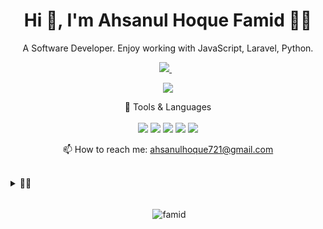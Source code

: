 <h1 align="center">Hi 👋, I'm Ahsanul Hoque Famid 👨‍💻</h1>

<p align="center">
  A Software Developer. Enjoy working with JavaScript, Laravel, Python.
</p>

<p align='center'>

  <a href="https://www.linkedin.com/in/ahsanul-hoque-famid-806853198/">
    <img src="https://img.shields.io/badge/LinkedIn-0077B5?style=for-the-badge&logo=linkedin&logoColor=white" />
  </a>&nbsp;&nbsp;

</p>

<p align='center'>
  <a href="#"><img src="https://github-readme-stats.vercel.app/api?username=Famid&show_icons=true&locale=en&theme=react" ></a>
</p>

<p align='center'>
  🧰 Tools & Languages<br/><br/>
  <img src="https://img.shields.io/badge/PHP-323330?style=for-the-badge&logo=php&logoColor=#8892BF" />
  <img src="https://img.shields.io/badge/Laravel-fff?style=for-the-badge&logo=laravel&logoColor=red" />
  <img src="https://img.shields.io/badge/Python-fff?style=for-the-badge&logo=python&logoColor=" />
  <img src="https://img.shields.io/badge/MySql-316192?style=for-the-badge&logo=mysql&logoColor=white" />
  <img src="https://img.shields.io/badge/PostgreSQL-316192?style=for-the-badge&logo=postgresql&logoColor=white" />
</p>

<p align='center'>
  📫 How to reach me: <a href='mailto:ahsanulhoque721@gmail.com'>ahsanulhoque721@gmail.com</a>
</p>

<br />
<details>
  <summary >👨‍💻</summary>
  
#### What's Going on recently....
  
[//]: # (- 🔭 I’m currently working on otterate)
- 🌱 I’m currently learning & applying Flask
- 👯 I’m looking to collaborate on opensource projects
- 💬 Ask me about Python Laravel
- 🥅 2022 Goals: Contribute more to Open Source projects
- ⚡ Fun fact: Motivation is what gets you started but habit is what keeps you going
</details>
<br />

<!--
<h5 align="center">Languages and Tools:</h5>
<p align="left">
  <a
    href="https://developer.mozilla.org/en-US/docs/Web/JavaScript"
    target="_blank"
  >
    <img
      src="https://raw.githubusercontent.com/devicons/devicon/master/icons/javascript/javascript-original.svg"
      alt="javascript"
      width="30"
      height="30"
    />
  </a>
  <a href="https://www.typescriptlang.org/" target="_blank">
    <img
      src="https://raw.githubusercontent.com/devicons/devicon/master/icons/typescript/typescript-original.svg"
      alt="typescript"
      width="30"
      height="30"
    />
  </a>
  <a href="https://reactjs.org/" target="_blank">
    <img
      src="https://raw.githubusercontent.com/devicons/devicon/master/icons/react/react-original-wordmark.svg"
      alt="react"
      width="30"
      height="30"
    />
  </a>
  <a href="https://nextjs.org/" target="_blank">
    <img
      src="https://cdn.worldvectorlogo.com/logos/nextjs-3.svg"
      alt="nextjs"
      width="30"
      height="30"
    />
  </a>
  <a href="https://nodejs.org" target="_blank">
    <img
      src="https://raw.githubusercontent.com/devicons/devicon/master/icons/nodejs/nodejs-original-wordmark.svg"
      alt="nodejs"
      width="30"
      height="30"
    />
  </a>
  <a href="https://expressjs.com" target="_blank">
    <img
      src="https://raw.githubusercontent.com/devicons/devicon/master/icons/express/express-original-wordmark.svg"
      alt="express"
      width="30"
      height="30"
    />
  </a>
  <a href="https://graphql.org" target="_blank">
    <img
      src="https://www.vectorlogo.zone/logos/graphql/graphql-icon.svg"
      alt="graphql"
      width="30"
      height="30"
    />
  </a>
  <a href="https://www.postgresql.org" target="_blank">
    <img
      src="https://raw.githubusercontent.com/devicons/devicon/master/icons/postgresql/postgresql-original-wordmark.svg"
      alt="postgresql"
      width="30"
      height="30"
    />
  </a>
  <a href="https://sass-lang.com" target="_blank">
    <img
      src="https://raw.githubusercontent.com/devicons/devicon/master/icons/sass/sass-original.svg"
      alt="sass"
      width="30"
      height="30"
    />
  </a>
  <a href="https://tailwindcss.com/" target="_blank">
    <img
      src="https://www.vectorlogo.zone/logos/tailwindcss/tailwindcss-icon.svg"
      alt="tailwind"
      width="30"
      height="30"
    />
  </a>
  <a href="https://www.w3.org/html/" target="_blank">
    <img
      src="https://raw.githubusercontent.com/devicons/devicon/master/icons/html5/html5-original-wordmark.svg"
      alt="html5"
      width="30"
      height="30"
    />
  </a>
  <a href="https://redux.js.org" target="_blank">
    <img
      src="https://raw.githubusercontent.com/devicons/devicon/master/icons/redux/redux-original.svg"
      alt="redux"
      width="30"
      height="30"
    />
  </a>
  <a href="https://www.w3schools.com/css/" target="_blank">
    <img
      src="https://raw.githubusercontent.com/devicons/devicon/master/icons/css3/css3-original-wordmark.svg"
      alt="css3"
      width="30"
      height="30"
    />
  </a>
  <a href="https://www.gatsbyjs.com/" target="_blank">
    <img
      src="https://www.vectorlogo.zone/logos/gatsbyjs/gatsbyjs-icon.svg"
      alt="gatsby"
      width="30"
      height="30"
    />
  </a>
</p>
-->

[//]: # ( <p><img align="left" src="https://github-readme-stats.vercel.app/api/top-langs?username=Famid&show_icons=true&locale=en&layout=compact" alt="famid" /></p>)

<p align="center">&nbsp;<img align="center" src="https://github-readme-stats.vercel.app/api/top-langs/?username=famid&show_icons=true&locale=en&theme=react" alt="famid" /></p>

